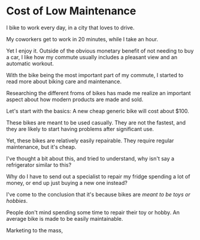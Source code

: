 # Cost of Low Maintenance

I bike to work every day, in a city that loves to drive.

My coworkers get to work in 20 minutes, while I take an hour.

Yet I enjoy it. Outside of the obvious monetary benefit of not needing to buy a car, I like how my commute usually includes a pleasant view and an automatic workout.

With the bike being the most important part of my commute, I started to read more about biking care and maintenance.

Researching the different froms of bikes has made me realize an important aspect about how modern products are made and sold.

Let's start with the basics: A new cheap generic bike will cost about $100.

These bikes are meant to be used casually. They are not the fastest, and they are likely to start having problems after significant use.

Yet, these bikes are relatively easily repairable. They require regular maintenance, but it's cheap.

I've thought a bit about this, and tried to understand, why isn't say a refrigerator similar to this?

Why do I have to send out a specialist to repair my fridge spending a lot of money, or end up just buying a new one instead?

I've come to the conclusion that it's because bikes are *meant to be toys or hobbies*.

People don't mind spending some time to repair their toy or hobby. An average bike is made to be easily maintainable.

Marketing to the mass, 
